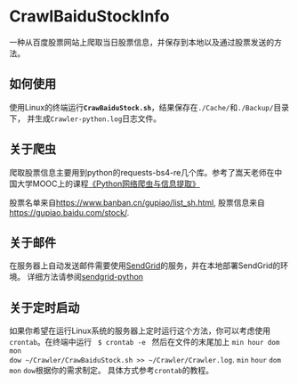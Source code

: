 # CrawlBaiduStockInfo
一种从百度股票网站上爬取当日股票信息，并保存到本地以及通过股票发送的方法。

## 如何使用
使用Linux的终端运行<code>**CrawBaiduStock.sh**</code>，结果保存在<code>./Cache/</code>和<code>./Backup/</code>目录下，
并生成<code>Crawler-python.log</code>日志文件。

## 关于爬虫
爬取股票信息主要用到python的requests-bs4-re几个库。参考了嵩天老师在中国大学MOOC上的课程[《Python网络爬虫与信息提取》](https://www.icourse163.org/course/BIT-1001870001)

股票名单来自<https://www.banban.cn/gupiao/list_sh.html>, 股票信息来自<https://gupiao.baidu.com/stock/>.

## 关于邮件
在服务器上自动发送邮件需要使用[SendGrid](https://sendgrid.com/)的服务，并在本地部署SendGrid的环境。
详细方法请参阅[sendgrid-python](https://github.com/sendgrid/sendgrid-python "SendGrid的python库")

## 关于定时启动
如果你希望在运行Linux系统的服务器上定时运行这个方法，你可以考虑使用<code>crontab</code>。在终端中运行
<code>
$ crontab -e
</code>
然后在文件的末尾加上
<code>min hour dom mon dow ~/Crawler/CrawBaiduStock.sh >> ~/Crawler/Crawler.log</code>. 
`min` `hour` `dom` `mon` `dow`根据你的需求制定。
具体方式参考<code>crontab</code>的教程。

